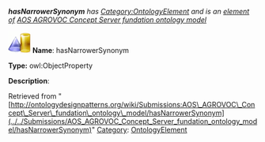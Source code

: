 ___hasNarrowerSynonym__ has [Category:OntologyElement](../../Category/OntologyElement "Category:OntologyElement") and is an [element of](../../Property/ElementOf "Property:ElementOf") [AOS AGROVOC Concept Server fundation ontology model](../../Submissions/AOS_AGROVOC_Concept_Server_fundation_ontology_model "Submissions:AOS AGROVOC Concept Server fundation ontology model")_


  




[![ObjectProperty](../../images/thumb/c/c3/ObjectProperty.gif/45px-ObjectProperty.gif)](../../Image/ObjectProperty.gif "ObjectProperty")
__Name__: hasNarrowerSynonym 


__Type:__ owl:ObjectProperty 


__Description__: 





Retrieved from "[http://ontologydesignpatterns.org/wiki/Submissions:AOS\_AGROVOC\_Concept\_Server\_fundation\_ontology\_model/hasNarrowerSynonym](../../Submissions/AOS_AGROVOC_Concept_Server_fundation_ontology_model/hasNarrowerSynonym)"
 [Category](http://ontologydesignpatterns.org/wiki/Special:Categories "Special:Categories"): [OntologyElement](../../Category/OntologyElement "Category:OntologyElement")